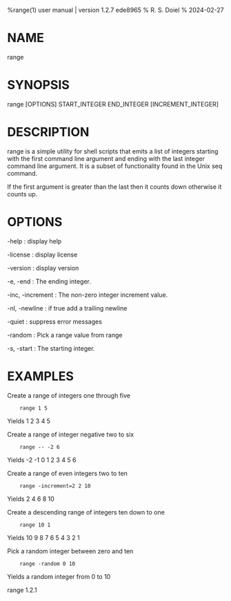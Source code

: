 %range(1) user manual | version 1.2.7 ede8965
% R. S. Doiel
% 2024-02-27

# NAME

range

# SYNOPSIS

range [OPTIONS] START_INTEGER END_INTEGER [INCREMENT_INTEGER]

# DESCRIPTION

range is a simple utility for shell scripts that emits a list of 
integers starting with the first command line argument and 
ending with the last integer command line argument. It is a 
subset of functionality found in the Unix seq command.

If the first argument is greater than the last then it counts 
down otherwise it counts up.

# OPTIONS

-help
: display help

-license
: display license

-version
: display version

-e, -end
: The ending integer.

-inc, -increment
: The non-zero integer increment value.

-nl, -newline
: if true add a trailing newline

-quiet
: suppress error messages

-random
: Pick a range value from range

-s, -start
: The starting integer.


# EXAMPLES

Create a range of integers one through five

~~~
	range 1 5
~~~

Yields 1 2 3 4 5

Create a range of integer negative two to six

~~~
	range -- -2 6
~~~

Yields -2 -1 0 1 2 3 4 5 6

Create a range of even integers two to ten

~~~
	range -increment=2 2 10
~~~

Yields 2 4 6 8 10

Create a descending range of integers ten down to one

~~~
	range 10 1
~~~

Yields 10 9 8 7 6 5 4 3 2 1


Pick a random integer between zero and ten

~~~
	range -random 0 10
~~~

Yields a random integer from 0 to 10

range 1.2.1

